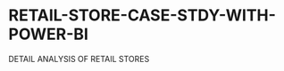 # RETAIL-STORE-CASE-STDY-WITH-POWER-BI  
DETAIL ANALYSIS OF RETAIL STORES
																		
									
